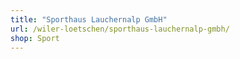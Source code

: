 ```yaml
---
title: "Sporthaus Lauchernalp GmbH"
url: /wiler-loetschen/sporthaus-lauchernalp-gmbh/
shop: Sport
---
```

